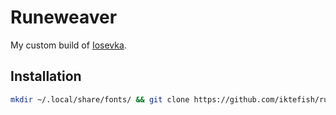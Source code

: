 # Runeweaver

My custom build of [Iosevka](https://github.com/be5invis/Iosevka).

## Installation

```sh
mkdir ~/.local/share/fonts/ && git clone https://github.com/iktefish/runeweaver.git ~/.local/share/fonts && fc-cache
```
